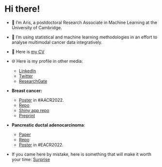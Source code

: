 # Hi there!

- 👋 I’m Aris, a postdoctoral Research Associate in Machine Learning at the University of Cambridge.
- 👀 I’m using statistical and machine learning methodologies in an effort to analyse multimodal cancer data integratively.
- 📝 Here is <a href="https://github.com/sionaris/sionaris/raw/main/Aristeidis_Sionakidis_cv.pdf" target="_blank">my CV</a>
- 🌐 Here is my profile in other media:
  <!--- - [Personal webpage](https://www.ed.ac.uk/profile/aristeidis-sionakidis) -->
  - [LinkedIn](https://www.linkedin.com/in/aristeidis-sionakidis-b70412176/)
  - [Twitter](https://twitter.com/sionakidis)
  - [ResearchGate](https://www.researchgate.net/profile/Aristeidis-Sionakidis)
 
- **Breast cancer:**
   - [Poster](https://www.researchgate.net/publication/360602101_ASionakidis_AACR2022_Poster) in #AACR2022.
   - [Repo](https://github.com/sionaris/bc_ml_pub)
   - [Shiny app repo](https://github.com/sionaris/Shiny_bc_paper)
   - [Preprint](https://www.researchsquare.com/article/rs-2771576/v1)

- **Pancreatic ductal adenocarcinoma**:
  - [Paper](https://doi.org/10.1002/ctd2.248)
  - [Repo](https://github.com/lalagkaspn/pdac_omics/tree/main)
  - [Poster](https://www.researchgate.net/publication/361613709_EACR22-0870_Identification_of_deregulated_gene_expression_across_all_stages_of_Pancreatic_Ductal_Adenocarcinoma_as_a_platform_to_develop_pharmacogenomics_biomarkers_for_early_diagnosis_and_therapy) in #EACR2022.

- If you came here by mistake, here is something that will make it worth your time: [Surprise](https://giphy.com/gifs/koodocanada-koodoraf-29MIbJC4aRAFOafBiP/fullscreen)
<!---
sionaris/sionaris is a ✨ special ✨ repository because its `README.md` (this file) appears on your GitHub profile.
You can click the Preview link to take a look at your changes.
--->

